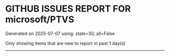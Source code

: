 
# GITHUB ISSUES REPORT FOR microsoft/PTVS


Generated on 2025-07-07 using: stale=30, all=False


Only showing items that are new to report in past 1 day(s)


---




















